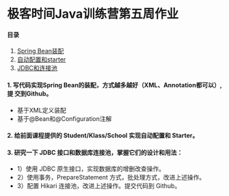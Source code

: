 极客时间Java训练营第五周作业
=========================
#### 目录
1. [Spring Bean装配](#p01)
2. [自动配置和starter](#p02)
3. [JDBC和连接池](#p03)

<a id="p01"></a>
#### 1. 写代码实现Spring Bean的装配，方式越多越好（XML、Annotation都可以）,提 交到Github。

* 基于XML定义装配
* 基于@Bean和@Configuration注解


<a id="p02"></a>
#### 2. 给前面课程提供的 Student/Klass/School 实现自动配置和 Starter。




<a id="p03"></a>
#### 3. 研究一下 JDBC 接口和数据库连接池，掌握它们的设计和用法：
* 1）使用 JDBC 原生接口，实现数据库的增删改查操作。 
* 2）使用事务，PrepareStatement 方式，批处理方式，改进上述操作。 
* 3）配置 Hikari 连接池，改进上述操作。提交代码到 Github。


